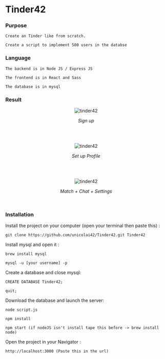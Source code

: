 # Tinder42

### Purpose
```
Create an Tinder like from scratch.

Create a script to implement 500 users in the databse
```

### Language
```
The backend is in Node JS / Express JS

The frontend is in React and Sass

The database is in mysql
```

### Result

<p align='center'><img src="https://media.giphy.com/media/1Ai7yPW3Xc1c5TFqz2/giphy.gif" alt='tinder42'/></p>
<p align='center'><i>Sign up</i></p>
<br/>
<br/>
<p align='center'><img src="https://media.giphy.com/media/2ytRmdmHgMmKykLCaB/giphy.gif" alt='tinder42'/></p>
<p align='center'><i>Set up Profile</i></p>
<br/>
<br/>
<p align='center'><img src="https://media.giphy.com/media/ftd3PR2YcuNE5FQJ7j/giphy.gif" alt='tinder42'/></p>
<p align='center'><i>Match + Chat + Settings</i></p>
<br/>

### Installation

Install the project on your computer (open your terminal then paste this) :
```
git clone https://github.com/unicolai42/Tinder42.git Tinder42
```

Install mysql and open it :
```
brew install mysql

mysql -u [your username] -p
```

Create a database and close mysql:
```
CREATE DATABASE Tinder42;

quit;
```

Download the database and launch the server:
```
node script.js

npm install

npm start (if nodeJS isn't install tape this before -> brew install node)
```

Open the project in your Navigator :
```
http://localhost:3000 (Paste this in the url)
```
